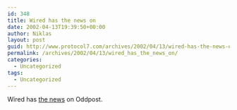 ```yaml
---
id: 348
title: Wired has the news on
date: 2002-04-13T19:39:50+00:00
author: Niklas
layout: post
guid: http://www.protocol7.com/archives/2002/04/13/wired-has-the-news-on/
permalink: /archives/2002/04/13/wired_has_the_news_on/
categories:
  - Uncategorized
tags:
  - Uncategorized
---
```

<div class='microid-018ea6302846768486572574d1351d89340b504d'>
  <p>
    Wired has <a href="http://www.wired.com/news/business/0,1367,51701,00.html">the news</a> on Oddpost.
  </p>
</div>
